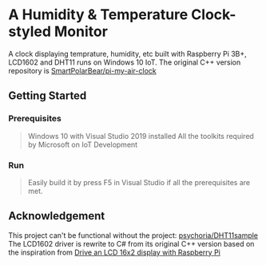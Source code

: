 # A Humidity & Temperature Clock-styled Monitor 

A clock displaying temprature, humidity, etc built with Raspberry Pi 3B+, LCD1602 and DHT11 runs on Windows 10 IoT. The original C++ version repository is [SmartPolarBear/pi-my-air-clock](https://github.com/SmartPolarBear/pi-my-air-clock)
## Getting Started
### Prerequisites
>Windows 10 with Visual Studio 2019 installed
>All the toolkits required by Microsoft on IoT Development
### Run
>Easily build it by press F5 in Visual Studio if all the prerequisites are met.

## Acknowledgement
This project can't be functional without the project:
[psychoria/DHT11sample](https://github.com/psychoria/DHT11sample)
The LCD1602 driver is rewrite to C# from its original C++ version based on the inspiration from [Drive an LCD 16x2 display with Raspberry Pi](https://www.mbtechworks.com/projects/drive-an-lcd-16x2-display-with-raspberry-pi.html)